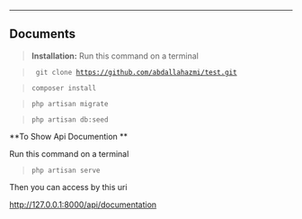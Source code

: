 ----------


Documents
-------------



> **Installation:**
Run this command on a terminal

>   <code> git clone https://github.com/abdallahazmi/test.git </code> 

>  <code>composer install </code>

> <code>php artisan migrate</code>

>  <code>php artisan db:seed</code>

**To Show Api Documention **

Run this command on a terminal
>   <code>php artisan serve </code>

Then you can access by this uri

http://127.0.0.1:8000/api/documentation



